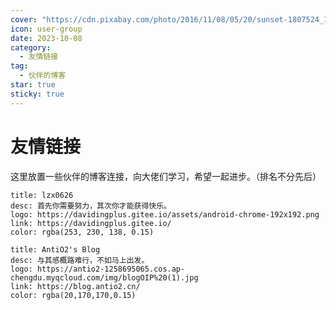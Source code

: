 ```yaml
---
cover: "https://cdn.pixabay.com/photo/2016/11/08/05/20/sunset-1807524_1280.jpg"
icon: user-group
date: 2023-10-08
category:
  - 友情链接
tag:
  - 伙伴的博客
star: true
sticky: true
---
```


# 友情链接

这里放置一些伙伴的博客连接，向大佬们学习，希望一起进步。（排名不分先后）

<!-- more -->

```card
title: lzx0626
desc: 首先你需要努力，其次你才能获得快乐。
logo: https://davidingplus.gitee.io/assets/android-chrome-192x192.png
link: https://davidingplus.gitee.io/
color: rgba(253, 230, 138, 0.15)
```

```card
title: AntiO2's Blog
desc: 与其感概路难行，不如马上出发。
logo: https://antio2-1258695065.cos.ap-chengdu.myqcloud.com/img/blogOIP%20(1).jpg
link: https://blog.antio2.cn/
color: rgba(20,170,170,0.15)
```
